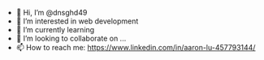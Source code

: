 - 👋 Hi, I’m @dnsghd49
- 👀 I’m interested in web development 
- 🌱 I’m currently learning 
- 💞️ I’m looking to collaborate on ...
- 📫 How to reach me: https://www.linkedin.com/in/aaron-lu-457793144/

<!---
dnsghd49/dnsghd49 is a ✨ special ✨ repository because its `README.md` (this file) appears on your GitHub profile.
You can click the Preview link to take a look at your changes.
--->
